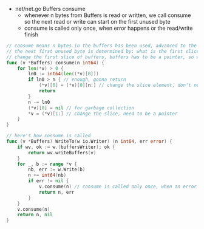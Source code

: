 - net/net.go Buffers consume
    - whenever n bytes from Buffers is read or written, we call consume so the next read or write can start on the first unused byte
    - consume is called only once, when error happens or the read/write finish
```go
// consume means n bytes in the buffers has been used, advanced to the next first unused byte
// the next first unused byte is determined by: what is the first slice of buffers, and what is the first byte of that slice
// change the first slice of buffers, buffers has to be a pointer, so we can manipulate the slice under it
func (v *Buffers) consume(n int64) {
	for len(*v) > 0 {
		ln0 := int64(len((*v)[0]))
		if ln0 > n { // enough, gonna return
			(*v)[0] = (*v)[0][n:] // change the slice element, don't need pointer
			return
		}
		n -= ln0
		(*v)[0] = nil // for garbage collection
		*v = (*v)[1:] // change the slice, need to be a pointer
	}
}

// here's how consume is called
func (v *Buffers) WriteTo(w io.Writer) (n int64, err error) {
	if wv, ok := w.(buffersWriter); ok {
		return wv.writeBuffers(v)
	}
	for _, b := range *v {
		nb, err := w.Write(b)
		n += int64(nb)
		if err != nil {
			v.consume(n) // consume is called only once, when an error happens or the loop finished
			return n, err
		}
	}
	v.consume(n)
	return n, nil
}

```